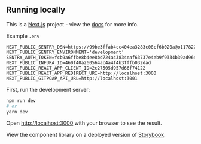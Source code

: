 
## Running locally
This is a [Next.js](https://nextjs.org/) project - view the [docs](https://nextjs.org/docs/getting-started) for more info.

Example `.env`
```
NEXT_PUBLIC_SENTRY_DSN=https://99be3ffab4cc404ea3283c08cf6b020a@o1178229.ingest.sentry.io/6289197
NEXT_PUBLIC_SENTRY_ENVIRONMENT='development'
SENTRY_AUTH_TOKEN=fcb9a6ffbe8b4ee8bd724a43834eaf63737e4eb9f9334b39ad96ead41cc5a906
NEXT_PUBLIC_INFURA_ID=460f40a260564ac4a4f4b3fffb032dad
NEXT_PUBLIC_REACT_APP_CLIENT_ID=2c27505d957d66f74122
NEXT_PUBLIC_REACT_APP_REDIRECT_URI=http://localhost:3000
NEXT_PUBLIC_GITPOAP_API_URL=http://localhost:3001
```

First, run the development server:

```bash
npm run dev
# or
yarn dev
```

Open [http://localhost:3000](http://localhost:3000) with your browser to see the result.

View the component library on a deployed version of [Storybook](https://gitpoap-fe-storybook.vercel.app/?path=/story/button--primary0).